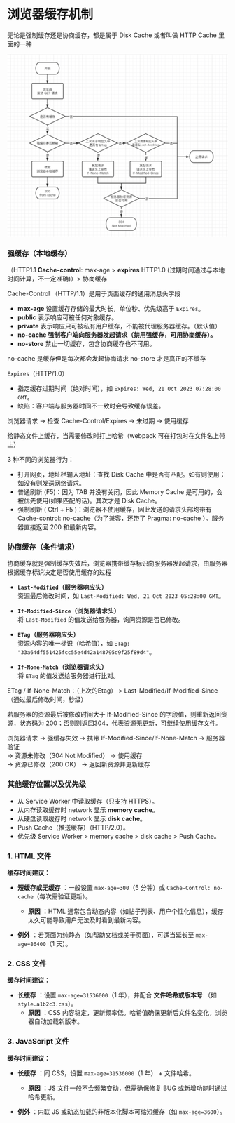 # 浏览器缓存机制

无论是强制缓存还是协商缓存，都是属于 Disk Cache 或者叫做 HTTP Cache 里面的一种

![](../assets/浏览器缓存机制-20240703144245411.jpg)

### 强缓存（本地缓存）
（HTTP1.1 **Cache-control**: max-age > **expires** HTTP1.0 (过期时间通过与本地时间计算，不一定准确)）> 协商缓存

Cache-Control （HTTP/1.1）是用于页面缓存的通用消息头字段

- **max-age** 设置缓存存储的最大时长，单位秒、优先级高于 `Expires`。
- **public** 表示响应可被任何对象缓存。
- **private** 表示响应只可被私有用户缓存，不能被代理服务器缓存。（默认值）
- **no-cache 强制客户端向服务器发起请求（禁用强缓存，可用协商缓存）。**
- **no-store** 禁止一切缓存，包含协商缓存也不可用。

no-cache 是缓存但是每次都会发起协商请求
no-store 才是真正的不缓存

`Expires`（HTTP/1.0）

- 指定缓存过期时间（绝对时间），如 `Expires: Wed, 21 Oct 2023 07:28:00 GMT`。
- 缺陷：客户端与服务器时间不一致时会导致缓存误差。

浏览器请求 → 检查 Cache-Control/Expires → 未过期 → 使用缓存

给静态文件上缓存，当需要修改时打上哈希（webpack 可在打包时在文件名上带上）


3 种不同的浏览器行为：

- 打开网页，地址栏输入地址：查找 Disk Cache 中是否有匹配。如有则使用；如没有则发送网络请求。
- 普通刷新 (F5)：因为 TAB 并没有关闭，因此 Memory Cache 是可用的，会被优先使用(如果匹配的话)。其次才是 Disk Cache。
- 强制刷新 ( Ctrl + F5 )：浏览器不使用缓存，因此发送的请求头部均带有 Cache-control: no-cache（为了兼容，还带了 Pragma: no-cache ）。服务器直接返回 200 和最新内容。


### 协商缓存（条件请求）

协商缓存就是强制缓存失效后，浏览器携带缓存标识向服务器发起请求，由服务器根据缓存标识决定是否使用缓存的过程

- **`Last-Modified`（服务器响应头）**  
    资源最后修改时间，如 `Last-Modified: Wed, 21 Oct 2023 05:28:00 GMT`。
    
- **`If-Modified-Since`（浏览器请求头）**  
    将 `Last-Modified` 的值发送给服务器，询问资源是否已修改。
    
- **`ETag`（服务器响应头）**  
    资源内容的唯一标识（哈希值），如 `ETag: "33a64df551425fcc55e4d42a148795d9f25f89d4"`。
    
- **`If-None-Match`（浏览器请求头）**  
    将 `ETag` 的值发送给服务器进行比对。


ETag / If-None-Match：（上次的Etag）  >  Last-Modified/If-Modified-Since（通过最后修改时间，秒级）

若服务器的资源最后被修改时间大于 If-Modified-Since 的字段值，则重新返回资源，状态码为 200；否则则返回304，代表资源无更新，可继续使用缓存文件。


浏览器请求 → 强缓存失效 → 携带 If-Modified-Since/If-None-Match → 服务器验证  
           → 资源未修改（304 Not Modified） → 使用缓存  
           → 资源已修改（200 OK） → 返回新资源并更新缓存



### 其他缓存位置以及优先级

- 从 Service Worker 中读取缓存（只支持 HTTPS）。
- 从内存读取缓存时 network 显示 **memory cache**。
- 从硬盘读取缓存时 network 显示 **disk cache**。
- Push Cache（推送缓存）（HTTP/2.0）。
- 优先级 Service Worker > memory cache > disk cache > Push Cache。

### **1. HTML 文件**

**缓存时间建议：**

- **短缓存或无缓存** ：一般设置 `max-age=300`（5 分钟）或 `Cache-Control: no-cache`（每次需验证更新）。
    
    - **原因** ：HTML 通常包含动态内容（如帖子列表、用户个性化信息），缓存太久可能导致用户无法及时看到最新内容。
    
- **例外** ：若页面为纯静态（如帮助文档或关于页面），可适当延长至 `max-age=86400`（1 天）。
### **2. CSS 文件**

**缓存时间建议：**

- **长缓存** ：设置 `max-age=31536000`（1 年），并配合 **文件哈希或版本号** （如 `style.a1b2c3.css`）。
    - **原因** ：CSS 内容稳定，更新频率低。哈希值确保更新后文件名变化，浏览器自动加载新版本。
### **3. JavaScript 文件**

**缓存时间建议：**

- **长缓存** ：同 CSS，设置 `max-age=31536000`（1 年） + 文件哈希。
    
    - **原因** ：JS 文件一般不会频繁变动，但需确保修复 BUG 或新增功能时通过哈希更新。
    
- **例外** ：内联 JS 或动态加载的非版本化脚本可缩短缓存（如 `max-age=3600`）。